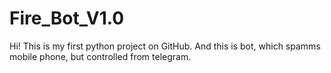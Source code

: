 # Fire_Bot_V1.0
Hi! This is my first python project on GitHub. And this is bot, which spamms mobile phone, but controlled from telegram.
